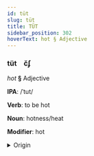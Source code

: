 ```yaml
---
id: tüt
slug: tüt
title: TÜT
sidebar_position: 302
hoverText: hot § Adjective
---
```


### tüt&emsp;<span kind="abugida">c̆ʄ</span>

*hot* **§** Adjective

**IPA**: /ˈtut/

**Verb**: to be hot

**Noun**: hotness/heat

**Modifier**: hot

<details>
    <summary>Origin</summary>
    Bring Klon tut [tut]<br/>
    <em>Trans-New Guinea Language Family</em>
</details>